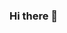### Hi there 👋

<!--
**agustinaarg/agustinaarg** is a ✨ _special_ ✨ repository because its `README.md` (this file) appears on your GitHub profile.

- 👋 Hi, I’m Agustina! 
- 👀 I’m a computer science student at Buenos Aires University.
- 🌱 I’m currently learning React Js. 
- 🖥️ My skills include: C++, C#, HTML, CSS, SASS, JavaScript, Git, Ubuntu, Visual Studio Code, .NET
- ✏️ My native language is Spanish, I'm fluent in English and I've been learning Mandarin for a few years. 
- 📬 Find me at: https://www.linkedin.com/in/agustina-borsato/
-->

